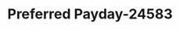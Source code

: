 ---
f_zip-code: 38053
f_state-code: TN
title: Preferred Payday-24583
f_phone: 901-872-7953
f_city-only: Millington
f_address: 8507 Us Highway 51 N Millington
f_location-unique-id: '24583'
slug: preferred-payday-24583
updated-on: '2024-05-30T13:46:58.046Z'
created-on: '2024-05-30T13:36:59.803Z'
published-on: '2024-05-30T13:54:32.469Z'
f_city-state: cms/city/millington-tn.md
f_company: cms/company/preferred-payday.md
f_state: cms/state/tennessee.md
layout: '[payday-loan].html'
tags: payday-loan
---